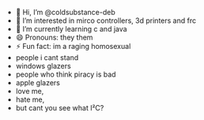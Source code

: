 - 👋 Hi, I’m @coldsubstance-deb
- 👀 I’m interested in mirco controllers, 3d printers and frc
- 🌱 I’m currently learning c and java 
- 😄 Pronouns: they them
- ⚡ Fun fact: im a raging homosexual
- people i cant stand
- windows glazers
- people who think piracy is bad
- apple glazers
- love me,
- hate me,
- but cant you see what I²C?
<!---
coldsubstance-deb/coldsubstance-deb is a ✨ special ✨ repository because its `README.md` (this file) appears on your GitHub profile.
You can click the Preview link to take a look at your changes.
--->
